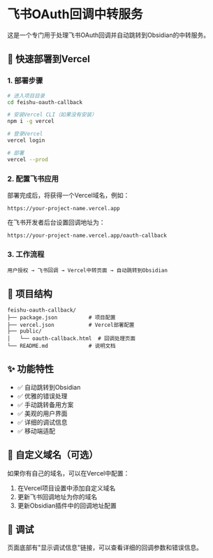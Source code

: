 # 飞书OAuth回调中转服务

这是一个专门用于处理飞书OAuth回调并自动跳转到Obsidian的中转服务。

## 🚀 快速部署到Vercel

### 1. 部署步骤

```bash
# 进入项目目录
cd feishu-oauth-callback

# 安装Vercel CLI（如果没有安装）
npm i -g vercel

# 登录Vercel
vercel login

# 部署
vercel --prod
```

### 2. 配置飞书应用

部署完成后，将获得一个Vercel域名，例如：
```
https://your-project-name.vercel.app
```

在飞书开发者后台设置回调地址为：
```
https://your-project-name.vercel.app/oauth-callback
```

### 3. 工作流程

```
用户授权 → 飞书回调 → Vercel中转页面 → 自动跳转到Obsidian
```

## 📁 项目结构

```
feishu-oauth-callback/
├── package.json          # 项目配置
├── vercel.json           # Vercel部署配置
├── public/
│   └── oauth-callback.html  # 回调处理页面
└── README.md             # 说明文档
```

## ✨ 功能特性

- ✅ 自动跳转到Obsidian
- ✅ 优雅的错误处理
- ✅ 手动跳转备用方案
- ✅ 美观的用户界面
- ✅ 详细的调试信息
- ✅ 移动端适配

## 🔧 自定义域名（可选）

如果你有自己的域名，可以在Vercel中配置：

1. 在Vercel项目设置中添加自定义域名
2. 更新飞书回调地址为你的域名
3. 更新Obsidian插件中的回调地址配置

## 🐛 调试

页面底部有"显示调试信息"链接，可以查看详细的回调参数和错误信息。
